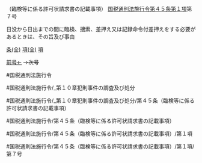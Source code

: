 （臨検等に係る許可状請求書の記載事項）
[国税通則法施行令第４５条第１項](国税通則法施行＿令＿第４５条第１項)第７号

日没から日出までの間に臨検、捜索、差押え又は記録命令付差押えをする必要があるときは、その旨及び事由

[条(全)](国税通則法施行＿令＿第４５条_.md)    [項(全)](国税通則法施行＿令＿第４５条第１項_.md)    [項](国税通則法施行＿令＿第４５条第１項.md)

[前号←](国税通則法施行＿令＿第４５条第１項第６号.md)  ~~→次号~~

#国税通則法施行令

#国税通則法施行令/_第１０章犯則事件の調査及び処分

#国税通則法施行令/_第１０章犯則事件の調査及び処分/第４５条（臨検等に係る許可状請求書の記載事項）

#国税通則法施行令/第４５条（臨検等に係る許可状請求書の記載事項）

#国税通則法施行令/第４５条（臨検等に係る許可状請求書の記載事項）/第１項

#国税通則法施行令/第４５条（臨検等に係る許可状請求書の記載事項）/第１項/第７号

